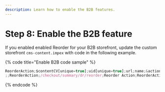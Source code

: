 ```yaml
---
description: Learn how to enable the B2B features.
---
```


# Step 8: Enable the B2B feature

If you enabled enabled Reorder for your B2B storefront, update the custom storefront `cms-content.impex` with code in the following example.

{% code title="Enable B2B code sample" %}
```javascript
ReorderAction;$contentCV[unique=true];uid[unique=true];url;name;&actionRef
;;ReorderAction;/checkout/summary/dr/reorder;Reorder Action;ReorderAction
```
{% endcode %}
